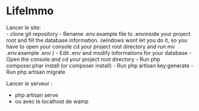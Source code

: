 # LifeImmo
 
Lancer le site:  
    - clone git repository
    - Rename .env.example file to .envinside your project root and fill the database information. (windows wont let you do it, so you have to open your console cd your project root directory and run mv .env.example .env )
    - Edit .env and modify informations for your database 
    - Open the console and cd your project root directory
    - Run php composer.phar install (or composer install)
    - Run php artisan key:generate
    - Run php artisan migrate
    
Lancer le serveur : 
  - php artisan serve
  - ou avec le localhost de wamp
